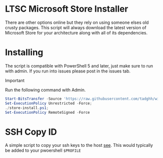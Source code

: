 # LTSC Microsoft Store Installer

There are other options online but they rely on using someone elses old crusty packages. This script will always download the latest version of Microsoft Store for your architecture along with all of its dependencies.

# Installing

The script is compatible with PowerShell 5 and later, just make sure to run with admin. If you run into issues please post in the issues tab.

> [!IMPORTANT]  
> Run the following command with Admin.


```powershell
Start-BitsTransfer -Source 'https://raw.githubusercontent.com/tadghh/windows-fixes/main/Install-MSStoreLTSC.ps1' -Destination ./store-install.ps1;
Set-ExecutionPolicy Unrestricted -Force;
./store-install.ps1;
Set-ExecutionPolicy RemoteSigned -Force 
```
# SSH Copy ID
A simple script to copy your ssh keys to the host [see](https://github.com/tadghh/windows-fixes/blob/main/ssh-copy-id.ps1). This would typically be added to your pwoershell `$PROFILE`

